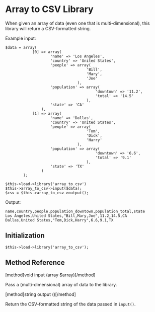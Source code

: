 # Array to CSV Library

When given an array of data (even one that is multi-dimensional), this library will return a CSV-formatted string.

Example input:

```
$data = array(
			[0] => array(
		      		'name' => 'Los Angeles',
					'country' => 'United States',
					'people' => array(
									'Bill',
									'Mary',
									'Joe'
								),
					'population' => array(
										'downtown' => '11.2',
										'total' => '14.5'
									),
					'state' => 'CA'
				),
			[1] => array(
		      		'name' => 'Dallas',
					'country' => 'United States',
					'people' => array(
									'Tom',
									'Dick',
									'Harry'
								),
					'population' => array(
										'downtown' => '6.6',
										'total' => '9.1'
									),
					'state' => 'TX'
				)
		);
		
$this->load->library('array_to_csv')
$this->array_to_csv->input($data);
$csv = $this->array_to_csv->output();
```

Output:

```
name,country,people,population_downtown,population_total,state
Los Angeles,United States,"Bill,Mary,Joe",11.2,14.5,CA
Dallas,United States,"Tom,Dick,Harry",6.6,9.1,TX
```

## Initialization

```
$this->load->library('array_to_csv');
```

## Method Reference

[method]void input (array $array)[/method]

Pass a (multi-dimensional) array of data to the library.

[method]string output ()[/method]

Return the CSV-formatted string of the data passed in `input()`.
